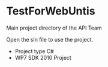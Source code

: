 TestForWebUntis
===============
Main project directory of the API Team

Open the sln file to use the project.

* Project type C#
* WP7 SDK 2010 Project